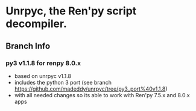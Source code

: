 # Unrpyc, the Ren'py script decompiler.
## Branch Info
### py3 v1.1.8 for renpy 8.0.x
- based on unrpyc v1.1.8
- includes the python 3 port (see branch https://github.com/madeddy/unrpyc/tree/py3_port%40v1.1.8)
- with all needed changes so its able to work with Ren'py 7.5.x and 8.0.x apps
